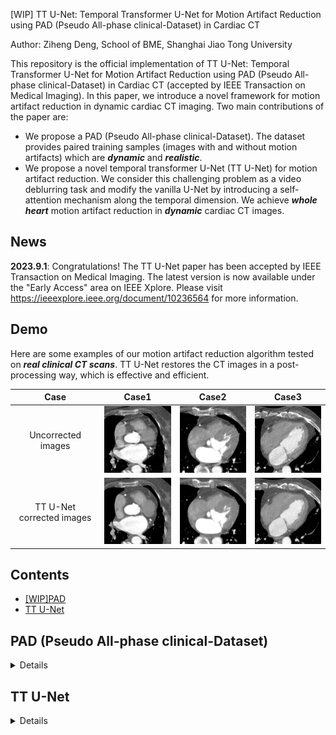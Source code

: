 [WIP] TT U-Net: Temporal Transformer U-Net for Motion Artifact Reduction using PAD (Pseudo All-phase clinical-Dataset) in Cardiac CT

Author: Ziheng Deng, School of BME, Shanghai Jiao Tong University

This repository is the official implementation of TT U-Net: Temporal Transformer U-Net for Motion Artifact Reduction using PAD (Pseudo All-phase clinical-Dataset) in Cardiac CT (accepted by IEEE Transaction on Medical Imaging). In this paper, we introduce a novel framework for motion artifact reduction in dynamic cardiac CT imaging. Two main contributions of the paper are:

* We propose a PAD (Pseudo All-phase clinical-Dataset). The dataset provides paired training samples (images with and without motion artifacts) which are __*dynamic*__ and __*realistic*__.
* We propose a novel temporal transformer U-Net (TT U-Net) for motion artifact reduction. We consider this challenging problem as a video deblurring task and modify the vanilla U-Net by introducing a self-attention mechanism along the temporal dimension. We achieve __*whole heart*__ motion artifact reduction in __*dynamic*__ cardiac CT images.



## News

__2023.9.1__: Congratulations!  The TT U-Net paper has been accepted by IEEE Transaction on Medical Imaging. The latest version is now available under the "Early Access" area on IEEE Xplore. Please visit https://ieeexplore.ieee.org/document/10236564 for more information. 



## Demo

Here are some examples of our motion artifact reduction algorithm tested on __*real clinical CT scans*__. TT U-Net restores the CT images in a post-processing way, which is effective and efficient.

|           Case            |                  Case1                   |                   Case2                   |                  Case3                   |
| :-----------------------: | :--------------------------------------: | :---------------------------------------: | :--------------------------------------: |
|    Uncorrected images     | <img width="180" src="gif/7_40_fdk.gif"> | <img width="180" src="gif/10_60_fdk.gif"> | <img width="180" src="gif/9_60_fdk.gif"> |
| TT U-Net corrected images |  <img width="180" src="gif/7_40_1.gif">  |  <img width="180" src="gif/10_60_1.gif">  |  <img width="180" src="gif/9_60_1.gif">  |

## Contents

* [[WIP]PAD](#Simulated)
* [TT U-Net](#TT)

<a id="Simulated"></a>

## PAD (Pseudo All-phase clinical-Dataset) 

<details>
<summary>Details</summary>
We are still working on the code (Matlab implementation) for the PAD. 

It is still a challenge to image the moving heart with cardiac CT. The typical heart period is ~800ms (75 bpm), whereas the temporal resolution of the most advanced CT system is ~130ms. Thus motion artifacts are inevitable. 

The shape of motion artifact is complicated, which depends on both the individual anatomy structure and the scanning process. It is preferable to simulate the motion artifacts based on the CT imaging model. Specifically, we can simulate a CT scan by computing the cone beam projection of a __dynamic__ volume. The projection data collecting from different views actually record 2D projections of a __time-varying__ object, thus it introduce spatiotemporal ambiguity and lead to motion artifacts.

Here is an example:

|            Ground truth image            |     Simulated motion-perturbed image      |
| :--------------------------------------: | :---------------------------------------: |
| <img width="240" src="gif/50_gt_50.gif"> | <img width="240" src="gif/50_fdk_50.gif"> |
| <img width="240" src="gif/50_gt_70.gif"> | <img width="240" src="gif/50_fdk_70.gif"> |

However, the ground truth image, or let's say the dynamic cardiac CT image with few motion artifacts is medically unattainable (that's why we need motion artifact reduction algorithms). Alternatively, we here propose a method to synthesize such ground truth images first.

We want the GT images be ① __dynamic__ and ② __realistic-looking__. The reason for the latter aspect is that we want to train a motion artifact reduction model that can works on clinical images. Here are the ingredients we involved:

* [XCAT Phantom](https://aapm.onlinelibrary.wiley.com/doi/abs/10.1118/1.3480985), which is a 4D digital phantom for medical imaging study. It is __*dynamic*__ but is __*not*__ __*with*__ __*realistic*__ __*appearance*__. 
* Single phase clinical cardiac CT image with few motion artifacts. It is __*static*__ but __*realistic*__.

|       Ingredient 1: XCAT Phantom        |          Ingredient 2: Single-phase CT           |
| :-------------------------------------: | :----------------------------------------------: |
| <img width="240" src="gif/xcatgif.gif"> | <img width="240" src="gif/singlephaseimage.png"> |

The main idea is to generate a dynamic deformation field and then we can warp the single-phase CT images to any cardiac phase. The XCAT Phantom is used to build a cardiac motion model in the form of 4D statistical motion model (4D SSM). Then, Personalized deformation field is obtained for each single-phase CT image.

Though we have no permission to share the [XCAT phantom](https://aapm.onlinelibrary.wiley.com/doi/abs/10.1118/1.3480985), we believe most of the readers do have the access to all the two ingredients we need. Also, if ''dynamic cardiac CT images with few motion'' are available, one may also refer our method and achieve data augmentation of your dataset. 

As for the single-phase clinical cardiac images, there exist some public datasets. In clinical routine, the ECG-gated strategy is widely adopted to perform CT scan at quiescent cardiac phase. Therefore, it is possible to acquire single-phase cardiac CT images with few motion artifacts. We here recommend the [MMWHS dataset](http://www.sdspeople.fudan.edu.cn/zhuangxiahai/0/mmwhs/) proposed by Professor Zhuang at Fudan University. This dataset provides single-phase cardiac CT images with segmentation labels which are very useful for implementing our method.

Note that the scale of the simulated dataset depends on  __*the number of single-phase clinical cardiac CT images you have*__.  



### Workflow

We expect the dataset to be both __*dynamic*__ and __*realistic*__. Intuitively, it is achieved by animating a single-phase cardiac CT image with a single-phase clinical cardiac CT image with a patient-specific motion model. 

<div align=center><img width="600" src="gif/newfig1.png"></div>

#### Step 1: Build a 4D SSM using XCAT phantoms

We follow [Perperidis's method](https://link.springer.com/chapter/10.1007/11566489_50) to build the 4D SSM. Please refer to the origin paper or our paper for detailed description. Similar methods are also used in [Metz's](https://ieeexplore.ieee.org/abstract/document/6170565/), [Wilms's](https://link.springer.com/chapter/10.1007/978-3-642-33418-4_43), [Unberath's](https://ieeexplore.ieee.org/abstract/document/7163978) works. 

We used 21 4D XCAT phantoms to train the 4D SSM. Each 4D XCAT phantom involves a series of 20 frames that cover a whole cardiac cycle. The phantoms were firstly turned into surface shape models represented by surface landmarks (or say in the form of point distribution model). For example:

<div align=center><img width="360" src="gif/3d.gif"></div>

After that, all the shape models are spatially aligned and 4D SSM is built by performing PCA on all the point distribution models.

$$s^{i,j}_{XCAT}(b^i_{anatomy},b^{i,j}_{motion})=\overline{s}+P_{anatomy}b^i_{anatomy}+P_{motion}b^i_{motion},$$

where the left side is the shape model parameterized by the anatomy weight and the motion weight. The second term on the right side describes the inter-subject variation, namely, different people have different heart shapes. The third term on the right side described the inter-phase variation, namely, the shape deformation induced by cardiac motion. The third term is what we mostly desire.

#### Step 2: Predict the dynamic shape model of a single-phase clinical cardiac CT image

The XCAT phantom provides both the phantom images and the segmentation labels. Thus, we can easily use the segmentation labels to determine the dynamic shape model. Fortunately, The [MMWHS dataset](http://www.sdspeople.fudan.edu.cn/zhuangxiahai/0/mmwhs/) also provides the segmentation labels for some of the single-phase clinical images. (For those that are absent of segmentation labels, we have to do it by ourselves).  We thereafter turn the segmentation map of the single-phase clinical image to a static shape model in the form of a point distribution model in the common space. The dynamic shape model can be predicted by 

$$s^{j}_{PAD}=s_{clinical}+P_{motion}\overline{b^j_{motion}}.$$

Intuitively, we use the motion information from 4D SSM to let the heart "beat again". The average motion is added in the common space, and then we transform the dynamic shape model to the origin space.

#### Step 3: From dynamic shape model to dynamic cardiac CT images

So far we have obtained the predicted dynamic shape model of the single-phase clinical cardiac CT image. However, it only describes the surface shape of a moving heart. We here use a ShapeMorph model to predict a dense deformation model from the dynamic shape model. It is basically a modified [VoxelMorph](https://ieeexplore.ieee.org/abstract/document/8633930) model. Instead of taking two images as the input, it takes two segmentation maps as the input. The ShapeMorph model was trained on XCAT dataset. The training and inference process is as below.

<div align=center><img width="600" src="gif/shapemorph.png"></div>

With the dense deformation model, we can obtain dynamic CT images by warping the original single-phase cardiac CT image.

#### Step 4: Simulation of motion-perturbed cardiac CT images

With the synthesized dynamic cardiac CT images, motion-perturbed images can be obtained by computer simulation of a clinical cardiac CT scan. Various realistic images with motion artifacts can be obtained by adjust parameters including heart rate, initial scan angle, reconstruction phase, and so on. Please refer to the [example](#Simulated) at the beginning of this section.

</details>

<a id="TT"></a>

## TT U-Net

<details>
<summary>Details</summary>

The code is based on PyTorch 1.8.0.

Please see /code/TTUNet for the code.

<div align=center><img width="600" src="gif/figttunet.png"></div>

</details>



